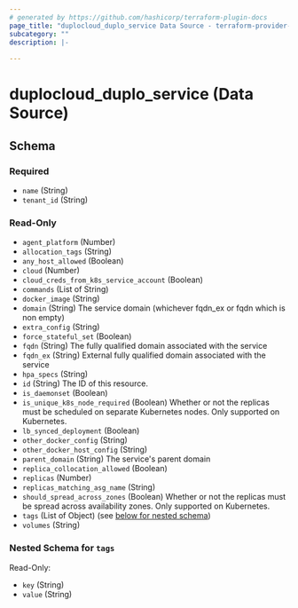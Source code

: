 ```yaml
---
# generated by https://github.com/hashicorp/terraform-plugin-docs
page_title: "duplocloud_duplo_service Data Source - terraform-provider-duplocloud"
subcategory: ""
description: |-
  
---
```


# duplocloud_duplo_service (Data Source)





<!-- schema generated by tfplugindocs -->
## Schema

### Required

- `name` (String)
- `tenant_id` (String)

### Read-Only

- `agent_platform` (Number)
- `allocation_tags` (String)
- `any_host_allowed` (Boolean)
- `cloud` (Number)
- `cloud_creds_from_k8s_service_account` (Boolean)
- `commands` (List of String)
- `docker_image` (String)
- `domain` (String) The service domain (whichever fqdn_ex or fqdn which is non empty)
- `extra_config` (String)
- `force_stateful_set` (Boolean)
- `fqdn` (String) The fully qualified domain associated with the service
- `fqdn_ex` (String) External fully qualified domain associated with the service
- `hpa_specs` (String)
- `id` (String) The ID of this resource.
- `is_daemonset` (Boolean)
- `is_unique_k8s_node_required` (Boolean) Whether or not the replicas must be scheduled on separate Kubernetes nodes.  Only supported on Kubernetes.
- `lb_synced_deployment` (Boolean)
- `other_docker_config` (String)
- `other_docker_host_config` (String)
- `parent_domain` (String) The service's parent domain
- `replica_collocation_allowed` (Boolean)
- `replicas` (Number)
- `replicas_matching_asg_name` (String)
- `should_spread_across_zones` (Boolean) Whether or not the replicas must be spread across availability zones.  Only supported on Kubernetes.
- `tags` (List of Object) (see [below for nested schema](#nestedatt--tags))
- `volumes` (String)

<a id="nestedatt--tags"></a>
### Nested Schema for `tags`

Read-Only:

- `key` (String)
- `value` (String)



